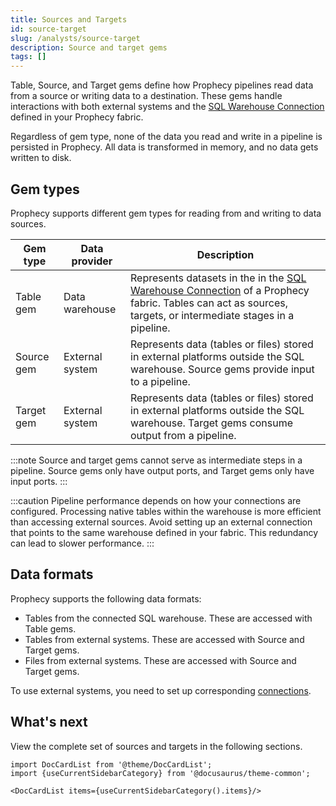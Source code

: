 ```yaml
---
title: Sources and Targets
id: source-target
slug: /analysts/source-target
description: Source and target gems
tags: []
---
```


Table, Source, and Target gems define how Prophecy pipelines read data from a source or writing data to a destination. These gems handle interactions with both external systems and the [SQL Warehouse Connection](docs/administration/fabrics/prophecy-fabrics/create-fabric.md#connections) defined in your Prophecy fabric.

Regardless of gem type, none of the data you read and write in a pipeline is persisted in Prophecy. All data is transformed in memory, and no data gets written to disk.

## Gem types

Prophecy supports different gem types for reading from and writing to data sources.

| Gem type   | Data provider   | Description                                                                                                                                                                                                                             |
| ---------- | --------------- | --------------------------------------------------------------------------------------------------------------------------------------------------------------------------------------------------------------------------------------- |
| Table gem  | Data warehouse  | Represents datasets in the in the [SQL Warehouse Connection](docs/administration/fabrics/prophecy-fabrics/create-fabric.md#connections) of a Prophecy fabric. Tables can act as sources, targets, or intermediate stages in a pipeline. |
| Source gem | External system | Represents data (tables or files) stored in external platforms outside the SQL warehouse. Source gems provide input to a pipeline.                                                                                                      |
| Target gem | External system | Represents data (tables or files) stored in external platforms outside the SQL warehouse. Target gems consume output from a pipeline.                                                                                                   |

:::note
Source and target gems cannot serve as intermediate steps in a pipeline. Source gems only have output ports, and Target gems only have input ports.
:::

:::caution
Pipeline performance depends on how your connections are configured. Processing native tables within the warehouse is more efficient than accessing external sources. Avoid setting up an external connection that points to the same warehouse defined in your fabric. This redundancy can lead to slower performance.
:::

## Data formats

Prophecy supports the following data formats:

- Tables from the connected SQL warehouse. These are accessed with Table gems.
- Tables from external systems. These are accessed with Source and Target gems.
- Files from external systems. These are accessed with Source and Target gems.

To use external systems, you need to set up corresponding [connections](docs/analysts/development/connections.md).

## What's next

View the complete set of sources and targets in the following sections.

```mdx-code-block
import DocCardList from '@theme/DocCardList';
import {useCurrentSidebarCategory} from '@docusaurus/theme-common';

<DocCardList items={useCurrentSidebarCategory().items}/>
```

